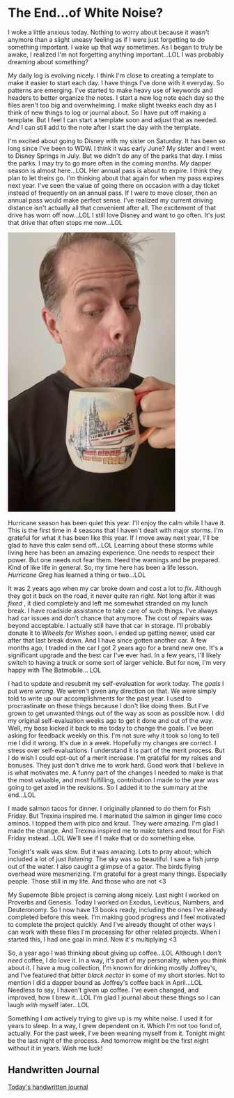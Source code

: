 # The End...of White Noise?

I woke a little anxious today. Nothing to worry about because it wasn't anymore than a slight uneasy feeling as if I were just forgetting to do something important. I wake up that way sometimes. As I began to truly be awake, I realized I'm not forgetting anything important...LOL I was probably dreaming about something?

My daily log is evolving nicely. I think I'm close to creating a template to make it easier to start each day. I have things I've done with it everyday. So patterns are emerging. I've started to make heavy use of keywords and headers to better organize the notes. I start a new log note each day so the files aren't too big and overwhelming. I make slight tweaks each day as I think of new things to log or journal about. So I have put off making a template. But I feel I can start a template soon and adjust that as needed. And I can still add to the note after I
start the day with the template.

I'm excited about going to Disney with my sister on Saturday. It has been so long since I've been to WDW. I think it was early June? My sister and I went to Disney Springs in July. But we didn't do any of the parks that day. I miss the parks. I may try to go more often in the coming months. *My* dapper season is almost here...LOL Her annual pass is about to expire. I think they plan to let theirs go. I'm thinking about that again for when my pass expires next year. I've seen the value of going there on occasion with a day ticket instead of frequently on an annual pass. If I were to move closer, then an annual pass would make perfect sense. I've realized my current driving distance isn't actually all that convenient after all. The excitement of that drive has worn off now...LOL I still love Disney and want to go often. It's just that drive that often stops me now...LOL

![Selfie with Disney mug](./media/IMG_2161.jpeg)

Hurricane season has been quiet this year. I'll enjoy the calm while I have it. This is the first time in 4 seasons that I haven't dealt with major storms. I'm grateful for what it has been like this year. If I move away next year, I'll be glad to have this calm send off...LOL Learning about these storms while living here has been an amazing experience. One needs to respect their power. But one needs not fear them. Heed the warnings and be prepared. Kind of like life in general. So, my time here has been a life lesson. *Hurricane Greg* has learned a thing or two...LOL

It was 2 years ago when my car broke down and cost a lot to *fix*. Although they got it back on the road, it never quite ran right. Not long after it was *fixed* , it died completely and left me somewhat stranded on my lunch break. I have roadside assistance to take care of such things. I've always had car issues and don't chance that anymore. The cost of repairs was beyond acceptable. I actually still have that car in storage. I'll probably donate it to *Wheels for Wishes* soon. I ended up getting newer, used car after that last break down. And I have since gotten another car. A few months ago, I traded in the car I got 2 years ago for a brand new one. It's a significant upgrade and the best car I've ever had. In a few years, I'll likely switch to having a truck or some sort of larger vehicle. But for now, I'm very happy with The Batmobile... LOL

I had to update and resubmit my self-evaluation for work today. The *goals* I put were *wrong*. We weren't given any direction on that. We were simply told to write up our accomplishments for the past year. I used to procrastinate on these things because I don't like doing them. But I've grown to get unwanted things out of the way as soon as possible now. I did my original self-evaluation weeks ago to get it done and out of the way. Well, my boss kicked it back to me today to change the goals. I've been asking for feedback weekly on this. I'm not sure why it took so long to tell me I did it wrong. It's due in a week. Hopefully my changes are correct. I stress over self-evaluations. I understand it is part of the merit process. But I do wish I could opt-out of a merit increase. I'm grateful for my raises and bonuses. They just don't drive me to work hard. Good work that I believe in is what motivates me. A funny part of the changes I needed to make is that the most valuable, and most fulfilling, contribution I made to the year was going to get axed in the revisions. So I added it to the summary at the end...LOL

I made salmon tacos for dinner. I originally planned to do them for Fish Friday. But Trexina inspired me. I marinated the salmon in ginger lime coco aminos. I topped them with pico and kraut. They were amazing. I'm glad I made the change. And Trexina inspired me to make taters and trout for Fish Friday instead...LOL We'll see if I make that or do something else.

Tonight's walk was slow. But it was amazing. Lots to pray about; which included a lot of just *listening*. The sky was so beautiful. I saw a fish jump out of the water. I also caught a glimpse of a gator. The birds flying overhead were mesmerizing. I'm grateful for a great many things. Especially people. Those still in my life. And those who are not <3

My Supernote Bible project is coming along nicely. Last night I worked on Proverbs and Genesis. Today I worked on Exodus, Leviticus, Numbers, and Deuteronomy. So I now have 13 books ready, including the ones I've already completed before this week. I'm making good progress and I feel motivated to complete the project quickly. And I've already thought of other ways I can work with these files I'm processing for other related projects. When I started this, I had one goal in mind. Now it's multiplying <3

So, a year ago I was thinking about giving up coffee...LOL Although I don't *need* coffee, I do love it. In a way, it's part of my personality, when you think about it. I have a mug collection, I'm known for drinking mostly Joffrey's, and I've featured that *bitter black nectar* in some of my short stories. Not to mention I did a dapper bound as Joffrey's coffee back in April...LOL Needless to say, I haven't given up coffee. I've even changed, and improved, how I brew it...LOL I'm glad I journal about these things so I can laugh *with* myself later...LOL

Something I *am* actively trying to give up is my white noise. I used it for years to sleep. In a way, I grew dependent on it. Which I'm not too fond of, actually. For the past week, I've been weaning myself from it. Tonight might be the last night of the process. And tomorrow might be the first night without it in years. Wish me luck!

## Handwritten Journal

[Today's handwritten journal](/media/blog/2025/09/20250923.pdf)